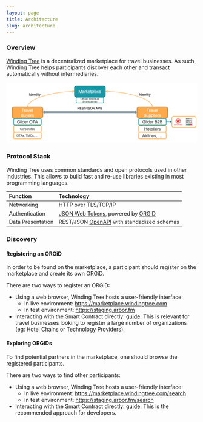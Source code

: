 ```yaml
---
layout: page
title: Architecture
slug: architecture
---
```


### Overview
[Winding Tree](https://windingtree.com/) is a decentralized marketplace for travel businesses. As such, Winding Tree helps participants discover each other and transact automatically without intermediaries.

![Architecture Overview](/assets/images/architecture-overview.png)



### Protocol Stack

Winding Tree uses common standards and open protocols used in other industries. This allows to build fast and re-use libraries existing in most programming languages.

| Function       | Technology           |
| :------------- | :------------------- |
| Networking     | HTTP over TLS/TCP/IP |
| Authentication | [JSON Web Tokens](https://tools.ietf.org/html/rfc7519), powered by [ORGiD](https://docs.orgid.tech/) |
| Data Presentation | REST/JSON [OpenAPI](https://www.openapis.org/) with standadized schemas |

### Discovery

#### Registering an ORGiD
In order to be found on the marketplace, a participant should register on the marketplace and create its own ORGiD.

There are two ways to register an ORGiD:
* Using a web browser, Winding Tree hosts a user-friendly interface:
  * In live environment: https://marketplace.windingtree.com
  * In test environment: https://staging.arbor.fm
* Interacting with the Smart Contract directly: [guide](/doc/orgid-creation). This is relevant for travel businesses looking to register a large number of organizations (eg: Hotel Chains or Technology Providers).

#### Exploring ORGiDs
To find potential partners in the marketplace, one should browse the registered participants.

There are two ways to find other participants:
* Using a web browser, Winding Tree hosts a user-friendly interface:
  * In live environment: https://marketplace.windingtree.com/search
  * In test environment: https://staging.arbor.fm/search
* Interacting with the Smart Contract directly: [guide](/doc/orgid-discover). This is the recommended approach for developers.

